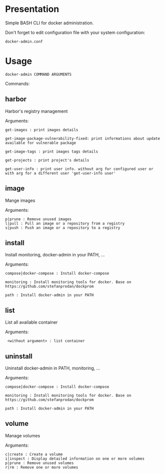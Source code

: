 # Presentation
Simple BASH CLI for docker administration.

Don't forget to edit configuration file with your system configuration:

	docker-admin.conf

# Usage
<code>docker-admin COMMAND ARGUMENTS</code>

Commands:
## 	harbor
Harbor's registry management


Arguments: 

	get-images : print images details		

	get-image-package-vulnerability-fixed: print informations about update available for vulnerable package		

	get-image-tags : print images tags details		

	get-projects : print project's details		

	get-user-info : print user info. without arg for configured user or with arg for a different user 'get-user-info user'
## 	image
Mange images


Arguments: 

	p|prune : Remove unused images 		
	l|pull : Pull an image or a repository from a registry 		
	s|push : Push an image or a repository to a registry
## 	install
Install monitoring, docker-admin in your PATH, ...


Arguments: 

	compose|docker-compose : Install docker-compose 		

	monitoring : Install monitoring tools for docker. Base on https://github.com/stefanprodan/dockprom                 

	path : Install docker-admin in your PATH
## 	list
List all available container


Arguments: 


	 <without argument> : list container
## 	uninstall
Uninstall docker-admin in PATH, monitoring, ...


Arguments: 

	compose|docker-compose : Install docker-compose 		

	monitoring : Install monitoring tools for docker. Base on https://github.com/stefanprodan/dockprom                 

	path : Install docker-admin in your PATH
## 	volume
Manage volumes


Arguments: 

	c|create : Create a volume 		
	i|inspect : Display detailed information on one or more volumes 		
	p|prune : Remove unused volumes 		
	r|rm : Remove one or more volumes
